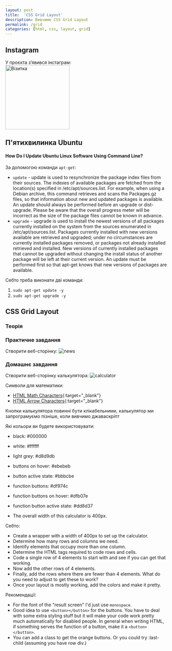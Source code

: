 ```yaml
---
layout: post
title:  'CSS Grid Layout'
description: Вивчимо CSS Grid Layout
permalink: /grid
categories: [html, css, layout, grid]
---
```


## Instagram
У проєкта з’явився інстаграм:   
<img src="https://osvita-code.github.io//img/osvita_code_nametag.png" alt="Візитка" width="200">

## П'ятихвилинка Ubuntu
#### How Do I Update Ubuntu Linux Software Using Command Line?

За допомогою команди `apt-get`: 
* `update` - update is used to resynchronize the package index files from their
           sources. The indexes of available packages are fetched from the
           location(s) specified in /etc/apt/sources.list. For example, when
           using a Debian archive, this command retrieves and scans the
           Packages.gz files, so that information about new and updated
           packages is available. An update should always be performed before
           an upgrade or dist-upgrade. Please be aware that the overall
           progress meter will be incorrect as the size of the package files
           cannot be known in advance.
* `upgrade` - upgrade is used to install the newest versions of all packages
           currently installed on the system from the sources enumerated in
           /etc/apt/sources.list. Packages currently installed with new
           versions available are retrieved and upgraded; under no
           circumstances are currently installed packages removed, or packages
           not already installed retrieved and installed. New versions of
           currently installed packages that cannot be upgraded without
           changing the install status of another package will be left at
           their current version. An update must be performed first so that
           apt-get knows that new versions of packages are available.

Себто треба виконати дві команди:
1. `sudo apt-get update -y`
2. `sudo apt-get upgrade -y`

## CSS Grid Layout

### Теорія

### Практичне завдання

Створити веб-сторінку:
![news](https://osvita-code.github.io/web/images/4/news.png)

### Домашнє завдання
Створити веб-сторінку калькулятора:
![calculator](https://osvita-code.github.io/web/images/4/calculator-spec.png)

Символи для математики:

* [HTML Math Characters](https://www.toptal.com/designers/htmlarrows/math/){:target="_blank"}
* [HTML Arrow Characters](https://www.toptal.com/designers/htmlarrows/){:target="_blank"}

Кнопки калькулятора повинні бути клікабельними, калькулятор ми запрограмуємо пізніше, коли вивчимо джаваскріпт <i class="far fa-smile"></i>   

Які кольори ви будете використовувати:

* black: #000000

* white: #ffffff

* light grey: #d8d9db

* buttons on hover: #ebebeb

* button active state: #bbbcbe

* function buttons: #df974c

* function buttons on hover: #dfb07e

* function button active state: #dd8d37

* The overall width of this calculator is 400px.

Себто:

* Create a wrapper with a width of 400px to set up the calculator.
* Determine how many rows and columns we need.
* Identify elements that occupy more than one column.
* Determine the HTML tags required to code rows and cells.
* Code a single row of 4 elements to start with and see if you can get that working.
* Now add the other rows of 4 elements.
* Finally, add the rows where there are fewer than 4 elements. What do you need to adjust to get these to work?
* Once your layout is mostly working, add the colors and make it pretty.

Рекомендації:
* For the font of the "result screen" I'd just use `monospace`.
* Good idea to use `<button></button>` for the buttons. You have to deal with some extra styling stuff but it will make your code work pretty much automatically for disabled people. In general when writing HTML, if something serves the function of a button, make it a `<button></button>`.
* You can add a class to get the orange buttons. Or you could try :last-child (assuming you have row div.)
